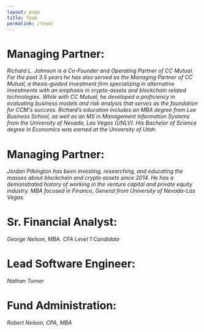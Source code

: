```yaml
---
layout: page
title: Team
permalink: /team/
---
```


# Managing Partner: 
*Richard L. Johnson is a Co-Founder and Operating Partner of CC Mutual.  For the past 3.5 years he has also served as the Managing Partner of CC Mutual, a thesis-guided investment firm specializing in alternative investments with an emphasis in crypto-assets and blockchain related technologies. While with CC Mutual, he developed a proficiency in evaluating business models and risk analysis that serves as the foundation for CCM's success. Richard’s education includes an MBA degree from Lee Business School, as well as an MS in Management Information Systems from the University of Nevada, Las Vegas (UNLV). His Bachelor of Science degree in Economics was earned at the University of Utah.*

# Managing Partner: 
*Jordan Pilkington has been investing, researching, and educating the masses about blockchain and crypto assets since 2014. He has a demonstrated history of working in the venture capital and private equity industry. MBA focused in Finance, General from University of Nevada-Las Vegas.*

# Sr. Financial Analyst: 
*George Nelson, MBA. CFA Level 1 Candidate*

# Lead Software Engineer: 
*Nathan Turner*

# Fund Administration: 
*Robert Nelson, CPA, MBA*

